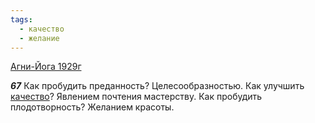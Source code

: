 ```yaml
---
tags:
  - качество
  - желание
---
```


[Агни-Йога 1929г](/agni/1929)

___67___
Как пробудить преданность? Целесообразностью. Как улучшить [качество](/tag/#качество)? Явлением почтения мастерству. Как пробудить плодотворность? Желанием красоты.
